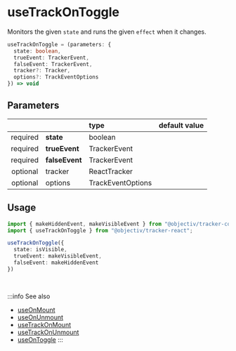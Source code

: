 # useTrackOnToggle

Monitors the given `state` and runs the given `effect` when it changes.

```ts
useTrackOnToggle = (parameters: {
  state: boolean,
  trueEvent: TrackerEvent,
  falseEvent: TrackerEvent,
  tracker?: Tracker,
  options?: TrackEventOptions
}) => void
```

## Parameters
|          |                | type              | default value |
|:--------:|:---------------|:------------------|:--------------|
| required | **state**      | boolean           |               |
| required | **trueEvent**  | TrackerEvent      |               |
| required | **falseEvent** | TrackerEvent      |               |
| optional | tracker        | ReactTracker      |               |
| optional | options        | TrackEventOptions |               |

## Usage

```ts
import { makeHiddenEvent, makeVisibleEvent } from "@objectiv/tracker-core";
import { useTrackOnToggle } from "@objectiv/tracker-react";

useTrackOnToggle({
  state: isVisible,
  trueEvent: makeVisibleEvent,
  falseEvent: makeHiddenEvent
})
```

<br />

:::info See also
- [useOnMount](/tracking/react/api-reference/hooks/useOnMount.md)
- [useOnUnmount](/tracking/react/api-reference/hooks/useOnUnmount.md)
- [useTrackOnMount](/tracking/react/api-reference/hooks/useTrackOnMount.md)
- [useTrackOnUnmount](/tracking/react/api-reference/hooks/useTrackOnUnmount.md)
- [useOnToggle](/tracking/react/api-reference/hooks/useOnToggle.md)
:::
